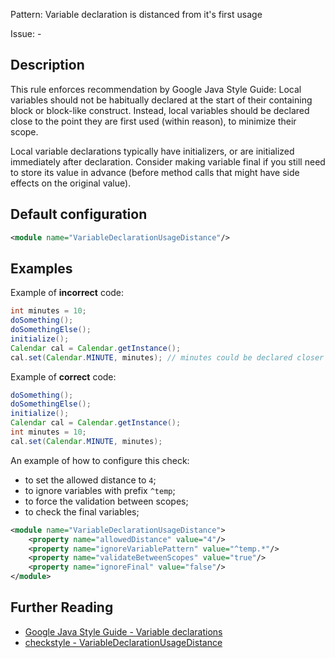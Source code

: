 Pattern: Variable declaration is distanced from it's first usage

Issue: -

## Description

This rule enforces recommendation by Google Java Style Guide: Local variables should not be habitually declared at the start of their containing block or block-like construct. Instead, local variables should be declared close to the point they are first used (within reason), to minimize their scope.

Local variable declarations typically have initializers, or are initialized immediately after declaration. Consider making variable final if you still need to store its value in advance (before method calls that might have side effects on the original value).

## Default configuration

```xml
<module name="VariableDeclarationUsageDistance"/>
```

## Examples

Example of **incorrect** code:

```java
int minutes = 10;
doSomething();
doSomethingElse();
initialize();
Calendar cal = Calendar.getInstance();
cal.set(Calendar.MINUTE, minutes); // minutes could be declared closer to it's first usage
```
        
Example of **correct** code:

```java
doSomething();
doSomethingElse();
initialize();
Calendar cal = Calendar.getInstance();
int minutes = 10;
cal.set(Calendar.MINUTE, minutes);
```
        
An example of how to configure this check: 
- to set the allowed distance to `4`; 
- to ignore variables with prefix `^temp`;
- to force the validation between scopes; 
- to check the final variables; 

```xml
<module name="VariableDeclarationUsageDistance">
    <property name="allowedDistance" value="4"/>
    <property name="ignoreVariablePattern" value="^temp.*"/>
    <property name="validateBetweenScopes" value="true"/>
    <property name="ignoreFinal" value="false"/>
</module>
```

## Further Reading

* [Google Java Style Guide - Variable declarations](https://google.github.io/styleguide/javaguide.html#s4.8.2-variable-declarations)
* [checkstyle - VariableDeclarationUsageDistance](https://checkstyle.sourceforge.io/checks/coding/variabledeclarationusagedistance.html#VariableDeclarationUsageDistance)
